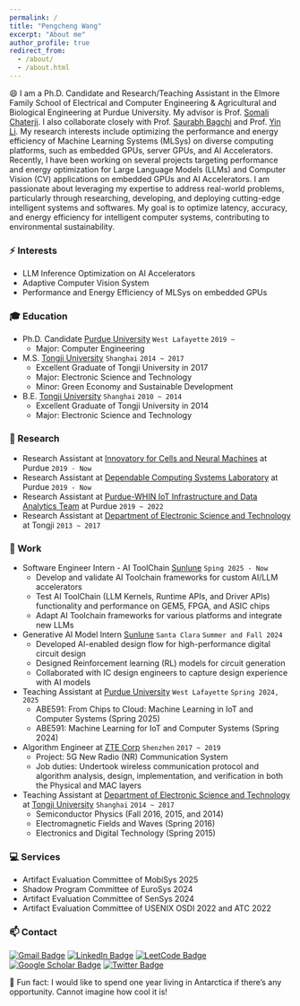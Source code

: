 ```yaml
---
permalink: /
title: "Pengcheng Wang"
excerpt: "About me"
author_profile: true
redirect_from: 
  - /about/
  - /about.html
---
```


😄 I am a Ph.D. Candidate and Research/Teaching Assistant in the Elmore Family School of Electrical and Computer Engineering & Agricultural and Biological Engineering at Purdue University. My advisor is Prof. [Somali Chaterji](https://schaterji.io/). I also collaborate closely with Prof. [Saurabh Bagchi](https://bagchi.github.io/) and Prof. [Yin Li](https://www.biostat.wisc.edu/~yli/).
My research interests include optimizing the performance and energy efficiency of Machine Learning Systems (MLSys) on diverse computing platforms, such as embedded GPUs, server GPUs, and AI Accelerators. Recently, I have been working on several projects targeting performance and energy optimization for Large Language Models (LLMs) and Computer Vision (CV) applications on embedded GPUs and AI Accelerators. I am passionate about leveraging my expertise to address real-world problems, particularly through researching, developing, and deploying cutting-edge intelligent systems and softwares. My goal is to optimize latency, accuracy, and energy efficiency for intelligent computer systems, contributing to environmental sustainability.

### ⚡ Interests
- LLM Inference Optimization on AI Accelerators
- Adaptive Computer Vision System
- Performance and Energy Efficiency of MLSys on embedded GPUs

### :mortar_board: Education
- Ph.D. Candidate [Purdue University](https://www.purdue.edu/) `West Lafayette` `2019 ~`
    - Major: Computer Engineering
- M.S. [Tongji University](https://www.tongji.edu.cn/eng/) `Shanghai` `2014 ~ 2017`
    - Excellent Graduate of Tongji University in 2017
    - Major: Electronic Science and Technology
    - Minor: Green Economy and Sustainable Development
- B.E. [Tongji University](https://www.tongji.edu.cn/eng/) `Shanghai` `2010 ~ 2014`
    - Excellent Graduate of Tongji University in 2014
    - Major: Electronic Science and Technology

### 🔭 Research
- Research Assistant at [Innovatory for Cells and Neural Machines](https://schaterji.io/research/) at Purdue ```2019 - Now ```
- Research Assistant at [Dependable Computing Systems Laboratory](https://engineering.purdue.edu/dcsl/) at Purdue ```2019 - Now ```
- Research Assistant at [Purdue-WHIN IoT Infrastructure and Data Analytics Team](https://www.purdue.edu/whin/) at Purdue ```2019 ~ 2022```
- Research Assistant at [Department of Electronic Science and Technology](https://est.tongji.edu.cn/esten/main.htm) at Tongji ```2013 ~ 2017```

### :office: Work
- Software Engineer Intern - AI ToolChain [Sunlune](https://www.linkedin.com/company/sunlune/) `Sping 2025 - Now`
    * Develop and validate AI Toolchain frameworks for custom AI/LLM accelerators
    * Test AI ToolChain (LLM Kernels, Runtime APIs, and Driver APIs) functionality and performance on GEM5, FPGA, and ASIC chips
    * Adapt AI Toolchain frameworks for various platforms and integrate new LLMs
- Generative AI Model Intern [Sunlune](https://www.linkedin.com/company/sunlune/) `Santa Clara` `Summer and Fall 2024`
    * Developed AI-enabled design flow for high-performance digital circuit design
    * Designed Reinforcement learning (RL) models for circuit generation
    * Collaborated with IC design engineers to capture design experience with AI models
- Teaching Assistant at [Purdue University](https://www.purdue.edu/) `West Lafayette` `Spring 2024, 2025`
    * ABE591: From Chips to Cloud: Machine Learning in IoT and Computer Systems (Spring 2025)
    * ABE591: Machine Learning for IoT and Computer Systems (Spring 2024)
- Algorithm Engineer at [ZTE Corp](https://www.zte.com.cn/global/) `Shenzhen` `2017 ~ 2019`
    * Project: 5G New Radio (NR) Communication System
    * Job duties: Undertook wireless communication protocol and algorithm analysis, design, implementation, and verification in both the Physical and MAC layers
- Teaching Assistant at [Department of Electronic Science and Technology](https://est.tongji.edu.cn/esten/main.htm) at [Tongji University](https://www.tongji.edu.cn/eng/) `Shanghai` `2014 ~ 2017`
    * Semiconductor Physics (Fall 2016, 2015, and 2014)
    * Electromagnetic Fields and Waves (Spring 2016)
    * Electronics and Digital Technology (Spring 2015)

### :computer: Services
- Artifact Evaluation Committee of MobiSys 2025
- Shadow Program Committee of EuroSys 2024
- Artifact Evaluation Committee of SenSys 2024
- Artifact Evaluation Committee of USENIX OSDI 2022 and ATC 2022

### 📫 Contact 
[![Gmail Badge](https://img.shields.io/badge/Gmail-D14836?style=for-the-badge&logo=gmail&logoColor=white)](mailto:pengchengwang92@gmail.com) 
[![LinkedIn Badge](https://img.shields.io/badge/linkedin-%230077B5.svg?&style=for-the-badge&logo=linkedin&logoColor=white)](https://www.linkedin.com/in/pengcheng-wang-2b9a9515a/) 
[![LeetCode Badge](https://img.shields.io/badge/-LeetCode-FFA116?style=for-the-badge&logo=LeetCode&logoColor=black)](https://leetcode.com/Chulan/)
[![Google Scholar Badge](https://img.shields.io/badge/Google_Scholar-4285F4?style=for-the-badge&logo=google-scholar&logoColor=white)](https://scholar.google.com/citations?hl=en&user=tGD20rgAAAAJ&view_op=list_works&sortby=pubdate)
[![Twitter Badge](https://img.shields.io/badge/twitter-%231DA1F2.svg?&style=for-the-badge&logo=twitter&logoColor=white)](https://twitter.com/chulan_z) 

🌱 Fun fact: I would like to spend one year living in Antarctica if there’s any opportunity. Cannot imagine how cool it is!
<!-- 🔭 🌱 ⚡😄 ✨ 👋 -->